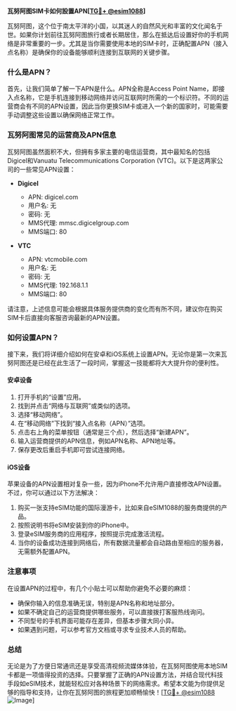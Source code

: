 **瓦努阿图SIM卡如何設置APN[[TG💪+ @esim1088](https://t.me/s/esim1088)]**

瓦努阿图，这个位于南太平洋的小国，以其迷人的自然风光和丰富的文化闻名于世。如果你计划前往瓦努阿图旅行或者长期居住，那么在抵达后设置好你的手机网络是非常重要的一步。尤其是当你需要使用本地的SIM卡时，正确配置APN（接入点名称）是确保你的设备能够顺利连接到互联网的关键步骤。

### 什么是APN？

首先，让我们简单了解一下APN是什么。APN全称是Access Point Name，即接入点名称，它是手机连接到移动网络并访问互联网时所需的一个标识符。不同的运营商会有不同的APN设置，因此当你更换SIM卡或进入一个新的国家时，可能需要手动调整这些设置以确保网络正常工作。

### 瓦努阿图常见的运营商及APN信息

瓦努阿图虽然面积不大，但拥有多家主要的电信运营商，其中最知名的包括Digicel和Vanuatu Telecommunications Corporation (VTC)。以下是这两家公司的一些常见APN设置：

- **Digicel**
  - APN: digicel.com
  - 用户名: 无
  - 密码: 无
  - MMS代理: mmsc.digicelgroup.com
  - MMS端口: 80

- **VTC**
  - APN: vtcmobile.com
  - 用户名: 无
  - 密码: 无
  - MMS代理: 192.168.1.1
  - MMS端口: 80

请注意，上述信息可能会根据具体服务提供商的变化而有所不同，建议你在购买SIM卡后直接向客服咨询最新的APN设置。

### 如何设置APN？

接下来，我们将详细介绍如何在安卓和iOS系统上设置APN。无论你是第一次来瓦努阿图还是已经在此生活了一段时间，掌握这一技能都将大大提升你的便利性。

#### 安卓设备

1. 打开手机的“设置”应用。
2. 找到并点击“网络与互联网”或类似的选项。
3. 选择“移动网络”。
4. 在“移动网络”下找到“接入点名称（APN）”选项。
5. 点击右上角的菜单按钮（通常是三个点），然后选择“新建APN”。
6. 输入运营商提供的APN信息，例如APN名称、APN地址等。
7. 保存更改后重启手机即可尝试连接网络。

#### iOS设备

苹果设备的APN设置相对复杂一些，因为iPhone不允许用户直接修改APN设置。不过，你可以通过以下方法解决：

1. 购买一张支持eSIM功能的国际漫游卡，比如来自eSIM1088的服务商提供的产品。
2. 按照说明书将eSIM安装到你的iPhone中。
3. 登录eSIM服务商的应用程序，按照提示完成激活流程。
4. 当你的设备成功连接到网络后，所有数据流量都会自动路由至相应的服务器，无需额外配置APN。

### 注意事项

在设置APN的过程中，有几个小贴士可以帮助你避免不必要的麻烦：

- 确保你输入的信息准确无误，特别是APN名称和地址部分。
- 如果不确定自己的运营商提供哪些服务，可以直接拨打客服热线询问。
- 不同型号的手机界面可能存在差异，但基本步骤大同小异。
- 如果遇到问题，可以参考官方文档或寻求专业技术人员的帮助。

### 总结

无论是为了方便日常通讯还是享受高清视频流媒体体验，在瓦努阿图使用本地SIM卡都是一项值得投资的选择。只要掌握了正确的APN设置方法，并结合现代科技手段如eSIM技术，就能轻松应对各种场景下的网络需求。希望本文能为你提供足够的指导和支持，让你在瓦努阿图的旅程更加顺畅愉快！[[TG💪+ @esim1088](https://t.me/s/esim1088) ![Image](https://i.postimg.cc/4NQfJmqS/Snipaste-2025-05-13-00-14-12.png)]
